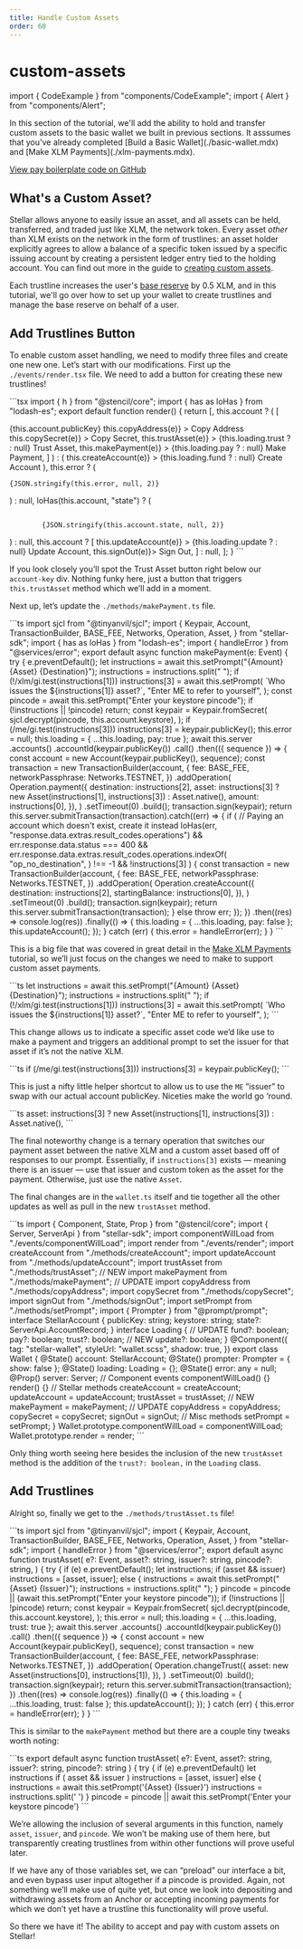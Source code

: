 ```yaml
---
title: Handle Custom Assets
order: 60
---
```


# custom-assets

import { CodeExample } from "components/CodeExample"; import { Alert } from "components/Alert";

 In this section of the tutorial, we'll add the ability to hold and transfer custom assets to the basic wallet we built in previous sections. It asssumes that you've already completed \[Build a Basic Wallet\]\(./basic-wallet.mdx\) and \[Make XLM Payments\]\(./xlm-payments.mdx\).

[View pay boilerplate code on GitHub](https://github.com/stellar/stellar-demo-wallet/tree/pay)

## What's a Custom Asset?

Stellar allows anyone to easily issue an asset, and all assets can be held, transferred, and traded just like XLM, the network token. Every asset _other_ than XLM exists on the network in the form of trustlines: an asset holder explicitly agrees to allow a balance of a specific token issued by a specific issuing account by creating a persistent ledger entry tied to the holding account. You can find out more in the guide to [creating custom assets](../issuing-assets/index.md).

Each trustline increases the user's [base reserve](../glossary/minimum-balance.md) by 0.5 XLM, and in this tutorial, we'll go over how to set up your wallet to create trustlines and manage the base reserve on behalf of a user.

## Add Trustlines Button

To enable custom asset handling, we need to modify three files and create one new one. Let’s start with our modifications. First up the `./events/render.tsx` file. We need to add a button for creating these new trustlines!

 \`\`\`tsx import { h } from "@stencil/core"; import { has as loHas } from "lodash-es"; export default function render\(\) { return \[, this.account ? \( \[

{this.account.publicKey}  this.copyAddress\(e\)} &gt; Copy Address  this.copySecret\(e\)} &gt; Copy Secret,  this.trustAsset\(e\)} &gt; {this.loading.trust ? : null} Trust Asset,  this.makePayment\(e\)} &gt; {this.loading.pay ? : null} Make Payment, \] \) : \(  this.createAccount\(e\)} &gt; {this.loading.fund ? : null} Create Account \), this.error ? \(

```text
{JSON.stringify(this.error, null, 2)}
```

 \) : null, loHas\(this.account, "state"\) ? \(

```text

        {JSON.stringify(this.account.state, null, 2)}
```

 \) : null, this.account ? \[  this.updateAccount\(e\)} &gt; {this.loading.update ? : null} Update Account,  this.signOut\(e\)}&gt; Sign Out, \] : null, \]; } \`\`\`

If you look closely you’ll spot the Trust Asset button right below our `account-key` div. Nothing funky here, just a button that triggers `this.trustAsset` method which we’ll add in a moment.

Next up, let’s update the `./methods/makePayment.ts` file.

 \`\`\`ts import sjcl from "@tinyanvil/sjcl"; import { Keypair, Account, TransactionBuilder, BASE\_FEE, Networks, Operation, Asset, } from "stellar-sdk"; import { has as loHas } from "lodash-es"; import { handleError } from "@services/error"; export default async function makePayment\(e: Event\) { try { e.preventDefault\(\); let instructions = await this.setPrompt\("{Amount} {Asset} {Destination}"\); instructions = instructions.split\(" "\); if \(!/xlm/gi.test\(instructions\[1\]\)\) instructions\[3\] = await this.setPrompt\( \`Who issues the ${instructions\[1\]} asset?\`, "Enter ME to refer to yourself", \); const pincode = await this.setPrompt\("Enter your keystore pincode"\); if \(!instructions \|\| !pincode\) return; const keypair = Keypair.fromSecret\( sjcl.decrypt\(pincode, this.account.keystore\), \); if \(/me/gi.test\(instructions\[3\]\)\) instructions\[3\] = keypair.publicKey\(\); this.error = null; this.loading = { ...this.loading, pay: true }; await this.server .accounts\(\) .accountId\(keypair.publicKey\(\)\) .call\(\) .then\(\({ sequence }\) =&gt; { const account = new Account\(keypair.publicKey\(\), sequence\); const transaction = new TransactionBuilder\(account, { fee: BASE\_FEE, networkPassphrase: Networks.TESTNET, }\) .addOperation\( Operation.payment\({ destination: instructions\[2\], asset: instructions\[3\] ? new Asset\(instructions\[1\], instructions\[3\]\) : Asset.native\(\), amount: instructions\[0\], }\), \) .setTimeout\(0\) .build\(\); transaction.sign\(keypair\); return this.server.submitTransaction\(transaction\).catch\(\(err\) =&gt; { if \( // Paying an account which doesn't exist, create it instead loHas\(err, "response.data.extras.result\_codes.operations"\) && err.response.data.status === 400 && err.response.data.extras.result\_codes.operations.indexOf\( "op\_no\_destination", \) !== -1 && !instructions\[3\] \) { const transaction = new TransactionBuilder\(account, { fee: BASE\_FEE, networkPassphrase: Networks.TESTNET, }\) .addOperation\( Operation.createAccount\({ destination: instructions\[2\], startingBalance: instructions\[0\], }\), \) .setTimeout\(0\) .build\(\); transaction.sign\(keypair\); return this.server.submitTransaction\(transaction\); } else throw err; }\); }\) .then\(\(res\) =&gt; console.log\(res\)\) .finally\(\(\) =&gt; { this.loading = { ...this.loading, pay: false }; this.updateAccount\(\); }\); } catch \(err\) { this.error = handleError\(err\); } } \`\`\`

This is a big file that was covered in great detail in the [Make XLM Payments](xbn-payments.md) tutorial, so we’ll just focus on the changes we need to make to support custom asset payments.

 \`\`\`ts let instructions = await this.setPrompt\("{Amount} {Asset} {Destination}"\); instructions = instructions.split\(" "\); if \(!/xlm/gi.test\(instructions\[1\]\)\) instructions\[3\] = await this.setPrompt\( \`Who issues the ${instructions\[1\]} asset?\`, "Enter ME to refer to yourself", \); \`\`\`

This change allows us to indicate a specific asset code we’d like use to make a payment and triggers an additional prompt to set the issuer for that asset if it’s not the native XLM.

 \`\`\`ts if \(/me/gi.test\(instructions\[3\]\)\) instructions\[3\] = keypair.publicKey\(\); \`\`\`

This is just a nifty little helper shortcut to allow us to use the `ME` “issuer” to swap with our actual account publicKey. Niceties make the world go ‘round.

 \`\`\`ts asset: instructions\[3\] ? new Asset\(instructions\[1\], instructions\[3\]\) : Asset.native\(\), \`\`\`

The final noteworthy change is a ternary operation that switches our payment asset between the native XLM and a custom asset based off of responses to our prompt. Essentially, if `instructions[3]` exists — meaning there is an issuer — use that issuer and custom token as the asset for the payment. Otherwise, just use the native `Asset`.

The final changes are in the `wallet.ts` itself and tie together all the other updates as well as pull in the new `trustAsset` method.

 \`\`\`ts import { Component, State, Prop } from "@stencil/core"; import { Server, ServerApi } from "stellar-sdk"; import componentWillLoad from "./events/componentWillLoad"; import render from "./events/render"; import createAccount from "./methods/createAccount"; import updateAccount from "./methods/updateAccount"; import trustAsset from "./methods/trustAsset"; // NEW import makePayment from "./methods/makePayment"; // UPDATE import copyAddress from "./methods/copyAddress"; import copySecret from "./methods/copySecret"; import signOut from "./methods/signOut"; import setPrompt from "./methods/setPrompt"; import { Prompter } from "@prompt/prompt"; interface StellarAccount { publicKey: string; keystore: string; state?: ServerApi.AccountRecord; } interface Loading { // UPDATE fund?: boolean; pay?: boolean; trust?: boolean; // NEW update?: boolean; } @Component\({ tag: "stellar-wallet", styleUrl: "wallet.scss", shadow: true, }\) export class Wallet { @State\(\) account: StellarAccount; @State\(\) prompter: Prompter = { show: false }; @State\(\) loading: Loading = {}; @State\(\) error: any = null; @Prop\(\) server: Server; // Component events componentWillLoad\(\) {} render\(\) {} // Stellar methods createAccount = createAccount; updateAccount = updateAccount; trustAsset = trustAsset; // NEW makePayment = makePayment; // UPDATE copyAddress = copyAddress; copySecret = copySecret; signOut = signOut; // Misc methods setPrompt = setPrompt; } Wallet.prototype.componentWillLoad = componentWillLoad; Wallet.prototype.render = render; \`\`\`

Only thing worth seeing here besides the inclusion of the new `trustAsset` method is the addition of the `trust?: boolean,` in the `Loading` class.

## Add Trustlines

Alright so, finally we get to the `./methods/trustAsset.ts` file!

 \`\`\`ts import sjcl from "@tinyanvil/sjcl"; import { Keypair, Account, TransactionBuilder, BASE\_FEE, Networks, Operation, Asset, } from "stellar-sdk"; import { handleError } from "@services/error"; export default async function trustAsset\( e?: Event, asset?: string, issuer?: string, pincode?: string, \) { try { if \(e\) e.preventDefault\(\); let instructions; if \(asset && issuer\) instructions = \[asset, issuer\]; else { instructions = await this.setPrompt\("{Asset} {Issuer}"\); instructions = instructions.split\(" "\); } pincode = pincode \|\| \(await this.setPrompt\("Enter your keystore pincode"\)\); if \(!instructions \|\| !pincode\) return; const keypair = Keypair.fromSecret\( sjcl.decrypt\(pincode, this.account.keystore\), \); this.error = null; this.loading = { ...this.loading, trust: true }; await this.server .accounts\(\) .accountId\(keypair.publicKey\(\)\) .call\(\) .then\(\({ sequence }\) =&gt; { const account = new Account\(keypair.publicKey\(\), sequence\); const transaction = new TransactionBuilder\(account, { fee: BASE\_FEE, networkPassphrase: Networks.TESTNET, }\) .addOperation\( Operation.changeTrust\({ asset: new Asset\(instructions\[0\], instructions\[1\]\), }\), \) .setTimeout\(0\) .build\(\); transaction.sign\(keypair\); return this.server.submitTransaction\(transaction\); }\) .then\(\(res\) =&gt; console.log\(res\)\) .finally\(\(\) =&gt; { this.loading = { ...this.loading, trust: false }; this.updateAccount\(\); }\); } catch \(err\) { this.error = handleError\(err\); } } \`\`\`

This is similar to the `makePayment` method but there are a couple tiny tweaks worth noting:

 \`\`\`ts export default async function trustAsset\( e?: Event, asset?: string, issuer?: string, pincode?: string \) { try { if \(e\) e.preventDefault\(\) let instructions if \( asset && issuer \) instructions = \[asset, issuer\] else { instructions = await this.setPrompt\('{Asset} {Issuer}'\) instructions = instructions.split\(' '\) } pincode = pincode \|\| await this.setPrompt\('Enter your keystore pincode'\) \`\`\`

We’re allowing the inclusion of several arguments in this function, namely `asset`, `issuer`, and `pincode`. We won’t be making use of them here, but transparently creating trustlines from within other functions will prove useful later.

If we have any of those variables set, we can “preload” our interface a bit, and even bypass user input altogether if a pincode is provided. Again, not something we’ll make use of quite yet, but once we look into depositing and withdrawing assets from an Anchor or accepting incoming payments for which we don’t yet have a trustline this functionality will prove useful.

So there we have it! The ability to accept and pay with custom assets on Stellar!

